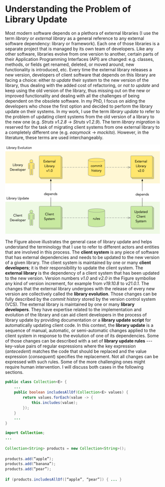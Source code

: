 # Understanding the Problem of Library Update

Most modern software depends on a plethora of external libraries (I use the term *library* or *external library* as a general reference to any external software dependency: library or framework). Each one of those libraries is a separate project that is managed by its own team of developers. Like any other software, libraries evolve from one version to another, certain parts of their Application Programming Interfaces (API) are changed: e.g. classes, methods, or fields get renamed, deleted, or moved around, new functionality is introduced, etc. Every time the external library releases a new version, developers of client software that depends on this library are facing a choice: either *to update* their system to the new version of the library, thus dealing with the added cost of refactoring, or *not to update* and keep using the old version of the library, thus missing out on the new or improved functionality and dealing with all the challenges of being dependent on the obsolete software. In my PhD, I focus on aiding the developers who chose the first option and decided to perform the library update on their systems. In my work, I use the term *library update* to refer to the problem of updating client systems from the old version of a library to the new one (e.g. *Struts v1.2.8* -> *Struts v1.2.9*). The term *library migration* is reserved for the task of migrating client systems from one external library to a completely different one (e.g. *easymock* -> *mockito*). However, in the literature, these terms are used interchangeably.

![Figure 1. Library update](../img/LibraryUpdate.png)

The Figure above illustrates the general case of library update and helps understand the terminology that I use to refer to different actors and entities that are involved in this process. The **client system** is any piece of software that has external dependencies and needs to be updated to the new version of a given library. The client system is maintained by one or many **client developers**; it is their responsibility to update the client system. The **external library** is the dependency of a client system that has been updated to the new version. Version numbers *v1.0* and *v2.0* in the Figure symbolise any kind of version increment, for example from *v19.10.8* to *v21.0.1*. The changes that the external library undergoes with the release of every new version are collectively called the **library evolution**. Those changes can be fully described by the *commit history* stored by the version control system (VCS). The external library is maintained by one or many **library developers**. They have expertise related to the implementation and evolution of the library and can aid client developers in the process of library update by providing documentation or a **library update script** for automatically updating client code. In this context, the **library update** is a sequence of manual, automatic, or semi-automatic changes applied to the client system in response to the evolution of one of its dependencies. Some of those changes can be described with a set of **library update rules** --- key-value pairs of regular expressions where the key expression (*antecedent*) matches the code that should be replaced and the value expression (*consequent*) specifies the replacement. Not all changes can be expressed with such rules. Some of the more challenging ones might require human intervention. I will discuss both cases in the following sections.

```Java
public class Collection<E> {
    ...
    public boolean includesAllOf(Collection<E> values) {
        return values.forEach(value -> {
            this.includes(value);
        });
    }
    ...
}
```

```Java
import Collection;
...

Collection<String> products = new Collection<String>();

products.add(“apple”);
products.add(“banana”);
products.add(“pear”);

if (products.includesAllOf([“apple”, “pear”]) { ... }
```
